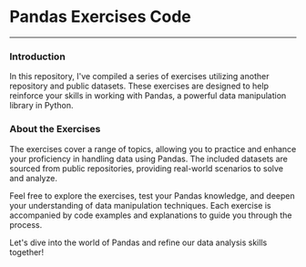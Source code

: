 # Pandas Exercises Code
---

### Introduction
In this repository, I've compiled a series of exercises utilizing another repository and public datasets. These exercises are designed to help reinforce your skills in working with Pandas, a powerful data manipulation library in Python.

### About the Exercises
The exercises cover a range of topics, allowing you to practice and enhance your proficiency in handling data using Pandas. The included datasets are sourced from public repositories, providing real-world scenarios to solve and analyze.

Feel free to explore the exercises, test your Pandas knowledge, and deepen your understanding of data manipulation techniques. Each exercise is accompanied by code examples and explanations to guide you through the process.

Let's dive into the world of Pandas and refine our data analysis skills together!
